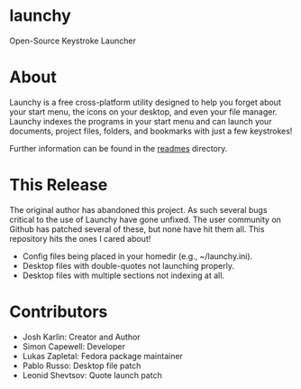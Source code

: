 launchy
=======

Open-Source Keystroke Launcher

# About
Launchy is a free cross-platform utility designed to help you forget about 
your start menu, the icons on your desktop, and even your file manager.
Launchy indexes the programs in your start menu and can launch your documents,
project files, folders, and bookmarks with just a few keystrokes!

Further information can be found in the [readmes](/readmes) directory.

# This Release
The original author has abandoned this project. As such several bugs 
critical to the use of Launchy have gone unfixed. The user community on 
Github has patched several of these, but none have hit them all. This 
repository hits the ones I cared about!

* Config files being placed in your homedir (e.g., ~/launchy.ini).
* Desktop files with double-quotes not launching properly.
* Desktop files with multiple sections not indexing at all.

# Contributors
* Josh Karlin: Creator and Author
* Simon Capewell: Developer
* Lukas Zapletal: Fedora package maintainer
* Pablo Russo: Desktop file patch
* Leonid Shevtsov: Quote launch patch
